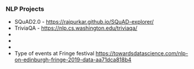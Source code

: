 ### NLP Projects
* SQuAD2.0 - https://rajpurkar.github.io/SQuAD-explorer/
* TriviaQA - https://nlp.cs.washington.edu/triviaqa/
* 
* 
* 
* Type of events at Fringe festival https://towardsdatascience.com/nlp-on-edinburgh-fringe-2019-data-aa71dca818b4



